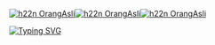 [![h22n OrangAsli](https://img.shields.io/badge/h22n-green)](https://heylink.me/temuancyber/)[![h22n OrangAsli](https://img.shields.io/badge/OrangAsli-black)](https://example.com/)[![h22n OrangAsli](https://img.shields.io/badge/Cybersecurity-grey)](https://example.com/)

[![Typing SVG](https://readme-typing-svg.demolab.com?font=Jersey+25+Charted&pause=10&color=43F76D&center=true&vCenter=true&random=true&width=435&lines=Welcome+To+h22n)](https://git.io/typing-svg)
